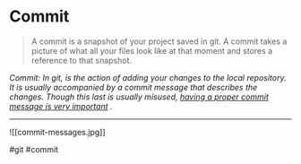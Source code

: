 
# Commit


> A commit is a snapshot of your project saved in git. A commit takes a picture of what all your files look like at that moment and stores a reference to that snapshot.

_Commit:_ _In git, is the action of adding your changes to the local repository. It is usually accompanied by a commit message that describes the changes. Though this last is usually misused,_ _[having a proper commit message is very important](https://livecodestream.dev/post/telling-the-story-of-your-project-one-commit-at-a-time/)_ _._
***
![[commit-messages.jpg]]

#git #commit 
